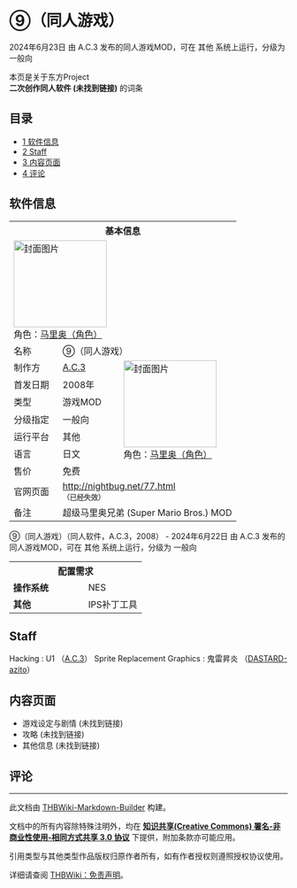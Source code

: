 # ⑨（同人游戏）

<!-- source html: G:\repos\THBWiki-Markdown-Builder\THBWikiMarkdown\Temp\main\b\bb\ns0%3A%E2%91%A8%EF%BC%88%E5%90%8C%E4%BA%BA%E6%B8%B8%E6%88%8F%EF%BC%89.html -->

2024年6月23日 由 A.C.3  发布的同人游戏MOD，可在 其他 系统上运行，分级为 一般向

本页是关于东方Project  
 **二次创作同人软件 (未找到链接)** 的词条

## 目录

- [1 软件信息](#软件信息)
- [2 Staff](#Staff)
- [3 内容页面](#内容页面)
- [4 评论](#评论)





## 软件信息

<table><tbody><tr><th colspan="3">基本信息</th></tr><tr><td class="cover-artwork-mobile" colspan="2"><a href="./文件-⑨（同人游戏）封面.gif.md" class="image" title="封面图片"><img alt="封面图片" src="https://upload.thwiki.cc/thumb/0/05/%E2%91%A8%EF%BC%88%E5%90%8C%E4%BA%BA%E6%B8%B8%E6%88%8F%EF%BC%89%E5%B0%81%E9%9D%A2.gif/168px-%E2%91%A8%EF%BC%88%E5%90%8C%E4%BA%BA%E6%B8%B8%E6%88%8F%EF%BC%89%E5%B0%81%E9%9D%A2.gif" decoding="async" loading="lazy" width="168" height="157" srcset="https://upload.thwiki.cc/thumb/0/05/%E2%91%A8%EF%BC%88%E5%90%8C%E4%BA%BA%E6%B8%B8%E6%88%8F%EF%BC%89%E5%B0%81%E9%9D%A2.gif/252px-%E2%91%A8%EF%BC%88%E5%90%8C%E4%BA%BA%E6%B8%B8%E6%88%8F%EF%BC%89%E5%B0%81%E9%9D%A2.gif 1.5x, https://upload.thwiki.cc/0/05/%E2%91%A8%EF%BC%88%E5%90%8C%E4%BA%BA%E6%B8%B8%E6%88%8F%EF%BC%89%E5%B0%81%E9%9D%A2.gif 2x" data-file-width="256" data-file-height="239"></a><div class="cover-char">角色：<a href="/index.php?title=%E9%A9%AC%E9%87%8C%E5%A5%A5%EF%BC%88%E8%A7%92%E8%89%B2%EF%BC%89&amp;action=edit&amp;redlink=1" class="new" title="马里奥（角色）（页面不存在）">马里奥（角色）</a></div></td>
</tr><tr><td class="label">名称</td><td colspan="2"> ⑨（同人游戏） </td></tr><tr><td class="label">制作方</td><td><a href="./A.C.3.md" title="A.C.3">A.C.3</a></td><td class="cover-artwork" rowspan="6" style="min-width:168px;"><a href="./文件-⑨（同人游戏）封面.gif.md" class="image" title="封面图片"><img alt="封面图片" src="https://upload.thwiki.cc/thumb/0/05/%E2%91%A8%EF%BC%88%E5%90%8C%E4%BA%BA%E6%B8%B8%E6%88%8F%EF%BC%89%E5%B0%81%E9%9D%A2.gif/168px-%E2%91%A8%EF%BC%88%E5%90%8C%E4%BA%BA%E6%B8%B8%E6%88%8F%EF%BC%89%E5%B0%81%E9%9D%A2.gif" decoding="async" loading="lazy" width="168" height="157" srcset="https://upload.thwiki.cc/thumb/0/05/%E2%91%A8%EF%BC%88%E5%90%8C%E4%BA%BA%E6%B8%B8%E6%88%8F%EF%BC%89%E5%B0%81%E9%9D%A2.gif/252px-%E2%91%A8%EF%BC%88%E5%90%8C%E4%BA%BA%E6%B8%B8%E6%88%8F%EF%BC%89%E5%B0%81%E9%9D%A2.gif 1.5x, https://upload.thwiki.cc/0/05/%E2%91%A8%EF%BC%88%E5%90%8C%E4%BA%BA%E6%B8%B8%E6%88%8F%EF%BC%89%E5%B0%81%E9%9D%A2.gif 2x" data-file-width="256" data-file-height="239"></a><div class="cover-char">角色：<a href="/index.php?title=%E9%A9%AC%E9%87%8C%E5%A5%A5%EF%BC%88%E8%A7%92%E8%89%B2%EF%BC%89&amp;action=edit&amp;redlink=1" class="new" title="马里奥（角色）（页面不存在）">马里奥（角色）</a></div></td>
</tr><tr><td class="label">首发日期</td><td>2008年</td></tr><tr><td class="label">类型</td><td>游戏MOD</td></tr><tr><td class="label">分级指定</td><td>一般向</td></tr><tr><td class="label">运行平台</td><td>其他</td></tr><tr><td class="label">语言</td><td>日文</td></tr><tr><td class="label">售价</td><td>免费</td></tr>
<tr><td class="label">官网页面</td><td colspan="2"><a rel="nofollow" class="external free" href="http://nightbug.net/77.html">http://nightbug.net/77.html</a><br><span style="font-family: sans-serif; cursor: default; color:#555; font-size: 0.8em; bottom: 0.1em; font-weight: bold;" title="连接到已经失效网页">（已经失效）</span></td></tr><tr><td class="label">备注</td><td colspan="2">超级马里奥兄弟 (Super Mario Bros.) MOD</td></tr></tbody></table>

⑨（同人游戏）（同人软件，A.C.3，2008） - 2024年6月22日 由 A.C.3  发布的同人游戏MOD，可在 其他 系统上运行，分级为 一般向
  
  

  


<table>
<tbody><tr><th colspan="2">配置需求</th></tr>
<tr><td style="width:120px;padding-left:7px;"><b>操作系统</b></td><td>NES</td></tr><tr><td style="width:120px;padding-left:7px;"><b>其他</b></td><td>IPS补丁工具</td></tr>
</tbody></table>



## Staff
Hacking
: U1 （[A.C.3](./A.C.3.md)）
Sprite Replacement Graphics
: 鬼雷昇炎  （[DASTARD-azito](http://www.saturn.dti.ne.jp/~dastard/azito.htm)）


## 内容页面
- 游戏设定与剧情 (未找到链接)
- 攻略 (未找到链接)
- 其他信息 (未找到链接)


## 评论




---

此文档由 [THBWiki-Markdown-Builder](https://github.com/Delsin-Yu/THBWiki-Markdown-Builder) 构建。

文档中的所有内容除特殊注明外，均在 [**知识共享(Creative Commons) 署名-非商业性使用-相同方式共享 3.0 协议**](https://creativecommons.org/licenses/by-sa/3.0/deed.zh-hans) 下提供，附加条款亦可能应用。

引用类型与其他类型作品版权归原作者所有，如有作者授权则遵照授权协议使用。

详细请查阅 [THBWiki：免责声明](https://thbwiki.cc/THBWiki:%E5%85%8D%E8%B4%A3%E5%A3%B0%E6%98%8E)。

